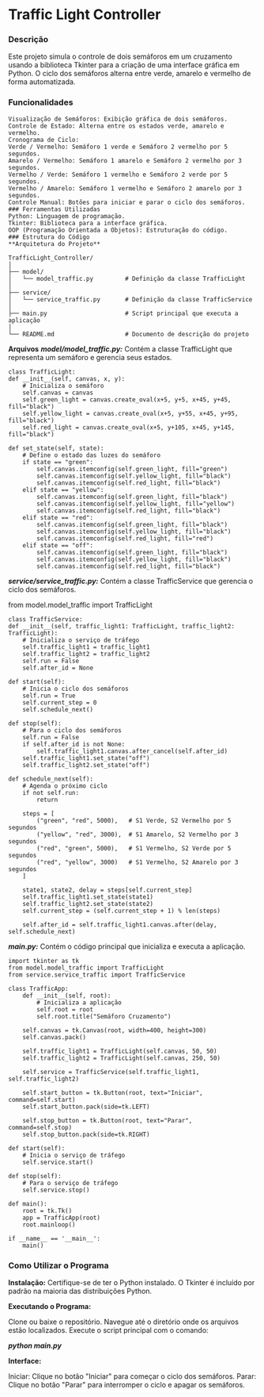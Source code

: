 # Traffic Light Controller
### Descrição
Este projeto simula o controle de dois semáforos em um cruzamento usando a biblioteca Tkinter para a criação de uma interface gráfica em Python. O ciclo dos semáforos alterna entre verde, amarelo e vermelho de forma automatizada.

### Funcionalidades
```plaintext
Visualização de Semáforos: Exibição gráfica de dois semáforos.
Controle de Estado: Alterna entre os estados verde, amarelo e vermelho.
Cronograma de Ciclo:
Verde / Vermelho: Semáforo 1 verde e Semáforo 2 vermelho por 5 segundos.
Amarelo / Vermelho: Semáforo 1 amarelo e Semáforo 2 vermelho por 3 segundos.
Vermelho / Verde: Semáforo 1 vermelho e Semáforo 2 verde por 5 segundos.
Vermelho / Amarelo: Semáforo 1 vermelho e Semáforo 2 amarelo por 3 segundos.
Controle Manual: Botões para iniciar e parar o ciclo dos semáforos.
### Ferramentas Utilizadas
Python: Linguagem de programação.
Tkinter: Biblioteca para a interface gráfica.
OOP (Programação Orientada a Objetos): Estruturação do código.
### Estrutura do Código
**Arquitetura do Projeto**
```
```plaintext
TrafficLight_Controller/
│
├── model/
│   └── model_traffic.py         # Definição da classe TrafficLight
│
├── service/
│   └── service_traffic.py       # Definição da classe TrafficService
│
├── main.py                      # Script principal que executa a aplicação
│
└── README.md                    # Documento de descrição do projeto
```

**Arquivos**
***model/model_traffic.py:*** Contém a classe TrafficLight que representa um semáforo e gerencia seus estados.


    class TrafficLight:
    def __init__(self, canvas, x, y):
        # Inicializa o semáforo
        self.canvas = canvas
        self.green_light = canvas.create_oval(x+5, y+5, x+45, y+45, fill="black")
        self.yellow_light = canvas.create_oval(x+5, y+55, x+45, y+95, fill="black")
        self.red_light = canvas.create_oval(x+5, y+105, x+45, y+145, fill="black")
        
    def set_state(self, state):
        # Define o estado das luzes do semáforo
        if state == "green":
            self.canvas.itemconfig(self.green_light, fill="green")
            self.canvas.itemconfig(self.yellow_light, fill="black")
            self.canvas.itemconfig(self.red_light, fill="black")
        elif state == "yellow":
            self.canvas.itemconfig(self.green_light, fill="black")
            self.canvas.itemconfig(self.yellow_light, fill="yellow")
            self.canvas.itemconfig(self.red_light, fill="black")
        elif state == "red":
            self.canvas.itemconfig(self.green_light, fill="black")
            self.canvas.itemconfig(self.yellow_light, fill="black")
            self.canvas.itemconfig(self.red_light, fill="red")
        elif state == "off":
            self.canvas.itemconfig(self.green_light, fill="black")
            self.canvas.itemconfig(self.yellow_light, fill="black")
            self.canvas.itemconfig(self.red_light, fill="black")

***service/service_traffic.py:*** Contém a classe TrafficService que gerencia o ciclo dos semáforos.

from model.model_traffic import TrafficLight

    class TrafficService:
    def __init__(self, traffic_light1: TrafficLight, traffic_light2: TrafficLight):
        # Inicializa o serviço de tráfego
        self.traffic_light1 = traffic_light1
        self.traffic_light2 = traffic_light2
        self.run = False
        self.after_id = None

    def start(self):
        # Inicia o ciclo dos semáforos
        self.run = True
        self.current_step = 0
        self.schedule_next()

    def stop(self):
        # Para o ciclo dos semáforos
        self.run = False
        if self.after_id is not None:
            self.traffic_light1.canvas.after_cancel(self.after_id)
        self.traffic_light1.set_state("off")
        self.traffic_light2.set_state("off")

    def schedule_next(self):
        # Agenda o próximo ciclo
        if not self.run:
            return

        steps = [
            ("green", "red", 5000),   # S1 Verde, S2 Vermelho por 5 segundos
            ("yellow", "red", 3000),  # S1 Amarelo, S2 Vermelho por 3 segundos
            ("red", "green", 5000),   # S1 Vermelho, S2 Verde por 5 segundos
            ("red", "yellow", 3000)   # S1 Vermelho, S2 Amarelo por 3 segundos
        ]
        
        state1, state2, delay = steps[self.current_step]
        self.traffic_light1.set_state(state1)
        self.traffic_light2.set_state(state2)
        self.current_step = (self.current_step + 1) % len(steps)

        self.after_id = self.traffic_light1.canvas.after(delay, self.schedule_next)

***main.py:*** Contém o código principal que inicializa e executa a aplicação.

    import tkinter as tk
    from model.model_traffic import TrafficLight
    from service.service_traffic import TrafficService
    
    class TrafficApp:
        def __init__(self, root):
            # Inicializa a aplicação
            self.root = root
            self.root.title("Semáforo Cruzamento")
        
        self.canvas = tk.Canvas(root, width=400, height=300)
        self.canvas.pack()
        
        self.traffic_light1 = TrafficLight(self.canvas, 50, 50)
        self.traffic_light2 = TrafficLight(self.canvas, 250, 50)
        
        self.service = TrafficService(self.traffic_light1, self.traffic_light2)
        
        self.start_button = tk.Button(root, text="Iniciar", command=self.start)
        self.start_button.pack(side=tk.LEFT)
        
        self.stop_button = tk.Button(root, text="Parar", command=self.stop)
        self.stop_button.pack(side=tk.RIGHT)
        
    def start(self):
        # Inicia o serviço de tráfego
        self.service.start()

    def stop(self):
        # Para o serviço de tráfego
        self.service.stop()

    def main():
        root = tk.Tk()
        app = TrafficApp(root)
        root.mainloop()
    
    if __name__ == '__main__':
        main()



### Como Utilizar o Programa


**Instalação:** Certifique-se de ter o Python instalado. O Tkinter é incluído por padrão na maioria das distribuições Python.

**Executando o Programa:**

Clone ou baixe o repositório.
Navegue até o diretório onde os arquivos estão localizados.
Execute o script principal com o comando:

***python main.py***

**Interface:**

Iniciar: Clique no botão "Iniciar" para começar o ciclo dos semáforos.
Parar: Clique no botão "Parar" para interromper o ciclo e apagar os semáforos.
